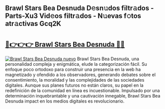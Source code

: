 ## Brawl Stars Bea Desnuda D𝚎sn𝚞dos filtr𝚊dos - Parts-Xu3 Vid𝚎os filtr𝚊dos - N𝚞evas f𝚘tos atr𝚊ctivas Gcq2K

# <h2><a href="http://mb7p4m.tromn.icu/?c=Brawl+Stars+Bea+Desnuda">🔗👉👉👉 Brawl Stars Bea Desnuda 🔗🔗</a></h2>

[![Brawl Stars Bea Desnuda nuevo](https://i.imgur.com/pEAQMta.gif)](http://mb7p4m.tromn.icu/?c=Brawl+Stars+Bea+Desnuda)
Brawl Stars Bea Desnuda, una personalidad compleja y enigmática, elude la categorización fácil. Su enfoque poco ortodoxo para construir una presencia en la web ha magnetizado y ofendido a los observadores, generando debates sobre el consentimiento, la moralidad y las complejidades de las sociedades digitales. Aunque sus planes futuros no están claros, su papel en la redefinición de la comunidad en línea es incuestionable. Impulsado por una determinación inquebrantable y una cautivación innegable, Brawl Stars Bea Desnuda impact en los medios digitales es revolucionario.
